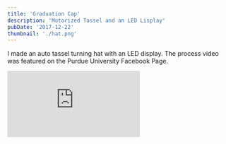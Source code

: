 ```yaml
---
title: 'Graduation Cap'
description: 'Motorized Tassel and an LED Lisplay'
pubDate: '2017-12-22'
thumbnail: './hat.png'
---
```


I made an auto tassel turning hat with an LED display. The process video was featured on the Purdue University Facebook Page.

<div class="fb-video-wrapper my-8">
  <iframe
    src="https://www.facebook.com/plugins/video.php?height=314&href=https%3A%2F%2Fwww.facebook.com%2FPurdueEngineering%2Fvideos%2F1375988289195854%2F&show_text=true&width=560&t=0"
    style="border:none;overflow:hidden;"
    scrolling="no"
    frameborder="0"
    allowfullscreen="true"
    allow="autoplay; clipboard-write; encrypted-media; picture-in-picture; web-share"
    class="rounded-lg shadow-lg"
  ></iframe>
</div>


